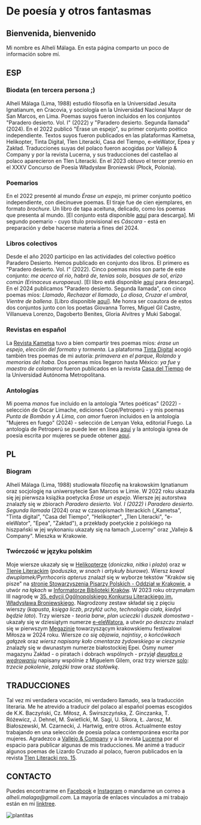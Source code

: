 # De poesía y otros fantasmas
## Bienvenida, bienvenido

Mi nombre es Alhelí Málaga.
En esta página comparto un poco de información sobre mí.

## ESP

### Biodata (en tercera persona ;)

Alhelí Málaga (Lima, 1988) estudió filosofía en la Universidad Jesuita Ignatianum, en Cracovia, y sociología en la Universidad Nacional Mayor de San Marcos, en Lima. Poemas suyos fueron incluidos en los conjuntos "Paradero desierto. Vol. I" (2022) y "Paradero desierto. Segunda llamada" (2024). En el 2022 publicó "Érase un espejo", su primer conjunto poético independiente. Textos suyos fueron publicados en las plataformas Kametsa, Helikopter, Tinta Digital, Tlen Literacki, Casa del Tiempo, e-eleWator, Epea y Zakład. Traducciones suyas del polaco fueron acogidas por Vallejo & Company y por la revista Lucerna, y sus traducciones del castellao al polaco aparecieron en Tlen Literacki. En el 2023 obtuvo el tercer premio en el XXXV Concurso de Poesía Władysław Broniewski (Płock, Polonia).

### Poemarios

En el 2022 presenté al mundo _Érase un espejo_, mi primer conjunto poético independiente, con diecinueve poemas. El tiraje fue de cien ejemplares, en formato _brochure_. Un libro de tapa aceituna, delicado, como los poemas que presenta al mundo. [El conjunto está disponible [aquí](https://github.com/malhelik/malhelik.github.io/files/14628088/REG.Erase.un.espejo.Alheli.Malaga.pdf) para descarga]. Mi segundo poemario - cuyo título provisional es _Cáscara_ - está en preparación y debe hacerse materia a fines del 2024.

### Libros colectivos

Desde el año 2020 participo en las actividades del colectivo poético Paradero Desierto. Hemos publicado en conjunto dos libros. El primero es "Paradero desierto. Vol. I" (2022). Cinco poemas míos son parte de este conjunto: _me acerco al río_, _habrá de_, _tenías solo_, _bosques de sol_, _erizo común (Erinaceus europaeus)_. [El libro está disponible [aquí](https://github.com/malhelik/malhelik.github.io/files/14628090/Paradero.desierto.Vol.I.pdf) para descarga]. En el 2024 publicamos "Paradero desierto. Segunda llamada", con cinco poemas míos: _Llamado_, _Rechazar el llamado_, _La diosa_, _Cruzar el umbral_, _Vientre de ballena_. [Libro disponible [aquí](https://github.com/malhelik/malhelik.github.io/files/14628091/Paradero.desierto.Segunda.llamada.VF.pdf)]. Me honra ser coautora de estos dos conjuntos junto con los poetas Giovanna Torres, Miguel Gil Castro, Villanueva Lorenzo, Dagoberto Benites, Gloria Alvitres y Muki Sabogal.

### Revistas en español

La [Revista Kametsa](https://www.revistakametsa.wordpress.com/2022/07/22/poesia-internacional-alheli-malaga-peru/) tuvo a bien  compartir tres poemas míos: _érase un espejo_, _elección del formato_ y _tormenta_. La plataforma [Tinta Digital](https://tintadigitalxs.wordpress.com/2023/11/20/3-poemas-de-alheli-malaga) acogió también tres poemas de mi autoría: _primavera en el parque_, _Rolando_ y _memorias del haba_. Dos poemas míos llegaron hasta México: _ya fue_ y _maestro de calamarca_ fueron publicados en la revista [Casa del Tiempo](https://casadeltiempo.uam.mx/index.php/30-ct-vi-15/533-ct-vi-15-dos-poemas-alheli-malaga) de la Universidad Autónoma Metropolitana.

### Antologías

Mi poema _manos_ fue incluido en la antología "Artes poéticas" (2022) - selección de Oscar Limache, ediciones Copé/Petroperú  - y mis poemas _Punta de Bombón_ y _A Lima, con amor_ fueron incluidos en la antología "Mujeres en fuego" (2024) - selección de Lenyan Veka, editorial Fuego. La antología de Petroperú se puede leer en línea [aquí](https://cultura.petroperu.com.pe/biblioteca-virtual/artes-poeticas-muestra-de-textos-del-taller-de-poesia-dictado-por-oscar-limache/) y la antología ígnea de poesía escrita por mujeres se puede obtener [aquí](https://www.instagram.com/editorialfuego/).

## PL

### Biogram

Alhelí Málaga (Lima, 1988) studiowała filozofię na krakowskim Ignatianum oraz socjologię na uniwersytecie San Marcos w Limie. W 2022 roku ukazała się jej pierwsza książka poetycka _Érase un espejo_. Wiersze jej autorstwa znalazły się w zbiorach _Paradero desierto. Vol. I (2022)_ i _Paradero desierto. Segunda llamada_ (2024) oraz w czasopismach literackich („Kametsa", "Tinta digital", "Casa del Tiempo", "Helikopter", „Tlen Literacki", "e-eleWator", "Epea", "Zakład"), a przekłady poetyckie z polskiego na hiszpański w jej wykonaniu ukazały się na łamach „Lucerny" oraz „Vallejo & Company". Mieszka w Krakowie.

### Twórczość w języku polskim

Moje wiersze ukazały się w [Helikopterze](https://www.opt-art.net/helikopter/10-2022/alheli-malaga-trzy-wiersze) (_doniczka_, _nitka_ i _plaża_) oraz w [Tlenie Literackim](https://tlenliteracki.pl/alheli-malaga-trzy-wiersze) (_poduszka_, _w snach_ i _artykuły biurowe_). Wiersz _kowal dwuplamek/Pyrrhocoris apterus_ znalazł się w wyborze tekstów "Kraków się pisze" na [stronie Stowarzyszenia Pisarzy Polskich - Oddział w Krakowie](https://www.sppkrakow.pl/zwiedzanie-i-pisanie-krakow-sie-pisze-wakacyjne-warsztaty-literackie), a utwór _na łąkach_ w [Informatorze Biblioteki Kraków](https://www.cyfrowa.biblioteka.krakow.pl/Content/6786/IBK%202023.10.pdf). W 2023 roku otrzymałam III nagrodę w [35. edycji Ogólnopolskiego Konkursu Literackiego im. Władysława Broniewskiego](https://tp.com.pl/artykul/lisc-debu-pofrunal/1500891). Nagrodzony zestaw składał się z pięciu wierszy (_kapusta_, _księga liczb_, _przyłóż ucho_, _technologia ciała_, _kiedyś będzie lato_). Trzy wiersze - _teoria barw_, _plan ucieczki_ i _duszek domostwa_ - ukazały się w dziesiątym numerze [e-eleWatora](https://e-elewator.org/e-e-10-alheli-malaga/), a utwór _po deszczu_ znalazł się w pierwszym [Megazinie](https://www.sppkrakow.pl/pierwsza-noc-mega-zinu/) towarzyszącym krakowskiemu festiwalowi Miłosza w 2024 roku. Wiersze _co się objawia_, _najntisy_, _o końcówkach gałązek_ oraz _wiersz napisany koło cmentarza żydowskiego w cieszynie_ znalazły się w dwunastym numerze białostockiej Epei. Ósmy numer magazynu Zakład - o piratach i dobrach wspólnych - przyjął [_dwugłos o wędrowaniu_](https://www.zakladmagazyn.pl/post/miguel-gil-alhel%C3%AD-m%C3%A1laga-dwug%C5%82os-o-w%C4%99drowaniu) napisany wspólnie z Miguelem Gilem, oraz trzy wiersze [solo](https://www.zakladmagazyn.pl/post/alheli-malaga-zestaw-trzech-wierszy): _trzecie pokolenie_, _zalążki traw_ oraz _stołówkę_.

## TRADUCCIONES

Tal vez mi verdadera vocación, mi verdadero llamado, sea la traducción literaria. Me he atrevido a traducir del polaco al español poemas escogidos de K.K. Baczyński, Cz. Miłosz, A. Świrszczyńska, Z. Ginczanka, T. Różewicz, J. Dehnel, M. Świetlicki, M. Sagi, U. Sikora, Ł. Jarosz, M. Białoszewski, M. Czarnecki, J. Hartwig, entre otros. Actualmente estoy trabajando en una selección de poesía polaca contemporánea escrita por mujeres. Agradezco a [Vallejo & Company](https://www.vallejoandcompany.com/tag/alheli-malaga) y a la revista [Lucerna](https://www.revistalucerna.com) por el espacio para publicar algunas de mis traducciones. Me animé a traducir algunos poemas de Lizardo Cruzado al polaco, fueron publicados en la revista [Tlen Literacki nro. 15](https://tlenliteracki.pl/lizardo-cruzado-wiersze/).

## CONTACTO

Puedes encontrarme en [Facebook](https://www.facebook.com/alhelimalaga) e [Instagram](https://www.instagram.com/malhelik) o mandarme un correo a _alheli.malaga@gmail.com_. La mayoría de enlaces vinculados a mi trabajo están en mi [linktree](https://linktr.ee/alhelicha).

![plantitas](https://github.com/malhelik/malhelik.github.io/assets/163737180/22be2d40-212b-4a39-ac23-00316406adc0)
